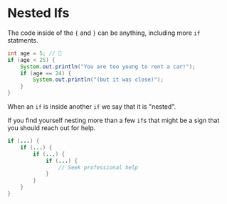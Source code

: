 # Nested Ifs

The code inside of the `{` and `}` can be anything, including more `if` statments.

```java
int age = 5; // 👶
if (age < 25) {
    System.out.println("You are too young to rent a car!");
    if (age == 24) {
        System.out.println("(but it was close)");
    }
}
```

When an `if` is inside another `if` we say that it is "nested". 

If you find yourself nesting more than a few `if`s that might be a sign that
you should reach out for help.

```java
if (...) {
    if (...) {
        if (...) {
            if (...) {
                // Seek professional help
            }
        }
    }
}
```